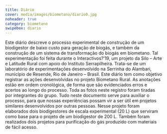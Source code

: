 ```yaml
---
title: Diário
cover: media/images/biometano/diario0.jpg
noheader: true
category: biometano
swipebox: diario
---
```


Este diário descreve o processo experimental de construção de um biodigestor de baixo custo para geração de biogás, e também da construção de um sistema de transformação do biogás em biometano. 
Tal experimentação foi feita durante o Interactivos?’19, um projeto da Silo – Arte e Latitude Rural com apoio do Instituto Serrapilheira. Trata-se de um laboratório de experimentações desenvolvido na Serrinha do Alambari, município de Resende, Rio de Janeiro – Brasil. Este diário tem como objetivo registrar as ações desenvolvidas no projeto Biometano Rural. As anotações estão em ordem cronológica, de forma que são evidenciados erros e acertos ao longo do processo. Toda as fotos neste registro foram tiradas por integrantes do grupo. Tudo neste documento serve para auxiliar o processo, para que nossas experiências possam vir a ser útil em projetos similares desenvolvidos por outras pessoas. 
Nesse projeto foram elaborados dois biodigestores de escala experimental (20 L) que serviram como base para o projeto de um biodigestor de 200 L. Também foram realizados dois projetos para purificação do gás produzido com materiais de fácil acesso.
